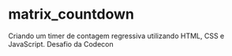 # matrix_countdown
Criando um timer de contagem regressiva utilizando HTML, CSS e JavaScript. Desafio da Codecon
